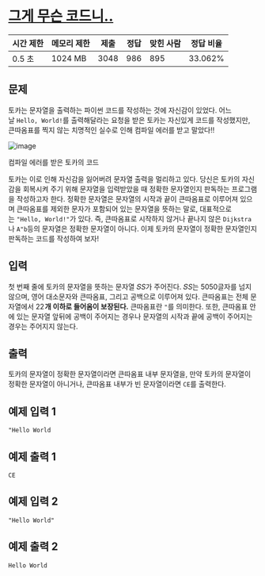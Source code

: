 # [그게 무슨 코드니..](https://www.acmicpc.net/problem/31495)

| 시간 제한 | 메모리 제한 | 제출 | 정답 | 맞힌 사람 | 정답 비율 |
| --- | --- | --- | --- | --- | --- |
| 0.5 초 | 1024 MB | 3048 | 986 | 895 | 33.062% |

## 문제

토카는 문자열을 출력하는 파이썬 코드를 작성하는 것에 자신감이 있었다. 어느 날 `Hello, World!`를 출력해달라는 요청을 받은 토카는 자신있게 코드를 작성했지만, 큰따옴표를 찍지 않는 치명적인 실수로 인해 컴파일 에러를 받고 말았다!!

![image](https://upload.acmicpc.net/d2d0ac63-8f34-45b0-ae65-9802427da1a1/-/preview/)

컴파일 에러를 받은 토카의 코드

토카는 이로 인해 자신감을 잃어버려 문자열 출력을 멀리하고 있다. 당신은 토카의 자신감을 회복시켜 주기 위해 문자열을 입력받았을 때 정확한 문자열인지 판독하는 프로그램을 작성하고자 한다. 정확한 문자열은 문자열의 시작과 끝이 큰따옴표로 이루어져 있으며 큰따옴표를 제외한 문자가 포함되어 있는 문자열을 뜻하는 말로, 대표적으로는 `"Hello, World!"`가 있다. 즉, 큰따옴표로 시작하지 않거나 끝나지 않은 `Dijkstra`나 `A"b`등의 문자열은 정확한 문자열이 아니다. 이제 토카의 문자열이 정확한 문자열인지 판독하는 코드를 작성하여 보자!

## 입력

첫 번째 줄에 토카의 문자열을 뜻하는 문자열 𝑆$S$가 주어진다. 𝑆$S$는 50$50$글자를 넘지 않으며, 영어 대소문자와 큰따옴표, 그리고 공백으로 이루어져 있다. 큰따옴표는 전체 문자열에서 2$2$ **개 이하로 들어옴이 보장된다.** 큰따옴표란 `"`를 의미한다. 또한, 큰따옴표 안에 있는 문자열 앞뒤에 공백이 주어지는 경우나 문자열의 시작과 끝에 공백이 주어지는 경우는 주어지지 않는다.

## 출력

토카의 문자열이 정확한 문자열이라면 큰따옴표 내부 문자열을, 만약 토카의 문자열이 정확한 문자열이 아니거나, 큰따옴표 내부가 빈 문자열이라면 `CE`를 출력한다.

## 예제 입력 1

```
"Hello World

```

## 예제 출력 1

```
CE

```

## 예제 입력 2

```
"Hello World"

```

## 예제 출력 2

```
Hello World
```
